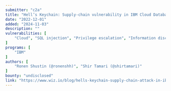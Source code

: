 ```yaml
---
submitter: "c2a"
title: "Hell’s Keychain: Supply-chain vulnerability in IBM Cloud Databases for PostgreSQL allows potential for unauthorized database access"
date: "2022-12-01"
added: "2024-11-03"
description: ""
vulnerabilities: [
    "Cloud", "SQL injection", "Privilege escalation", "Information disclosure"
]
programs: [
    "IBM"
]
authors: [
    "Ronen Shustin (@ronenshh)", "Shir Tamari (@shirtamari)"
]
bounty: "undisclosed"
link: "https://www.wiz.io/blog/hells-keychain-supply-chain-attack-in-ibm-cloud-databases-for-postgresql"
---
```




